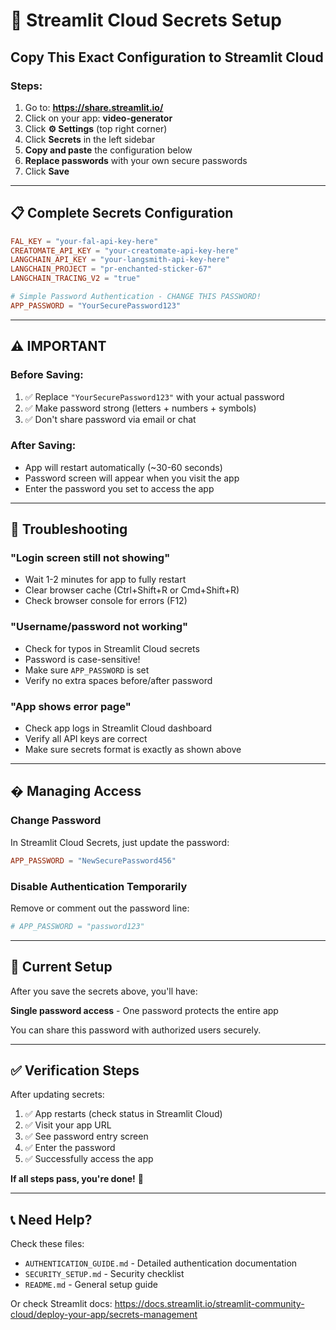 # 🚀 Streamlit Cloud Secrets Setup

## Copy This Exact Configuration to Streamlit Cloud

### Steps:
1. Go to: **https://share.streamlit.io/**
2. Click on your app: **video-generator**
3. Click **⚙️ Settings** (top right corner)
4. Click **Secrets** in the left sidebar
5. **Copy and paste** the configuration below
6. **Replace passwords** with your own secure passwords
7. Click **Save**

---

## 📋 Complete Secrets Configuration

```toml
FAL_KEY = "your-fal-api-key-here"
CREATOMATE_API_KEY = "your-creatomate-api-key-here"
LANGCHAIN_API_KEY = "your-langsmith-api-key-here"
LANGCHAIN_PROJECT = "pr-enchanted-sticker-67"
LANGCHAIN_TRACING_V2 = "true"

# Simple Password Authentication - CHANGE THIS PASSWORD!
APP_PASSWORD = "YourSecurePassword123"
```

---

## ⚠️ IMPORTANT

### Before Saving:
1. ✅ Replace `"YourSecurePassword123"` with your actual password
2. ✅ Make password strong (letters + numbers + symbols)
3. ✅ Don't share password via email or chat

### After Saving:
- App will restart automatically (~30-60 seconds)
- Password screen will appear when you visit the app
- Enter the password you set to access the app

---

## 🔧 Troubleshooting

### "Login screen still not showing"
- Wait 1-2 minutes for app to fully restart
- Clear browser cache (Ctrl+Shift+R or Cmd+Shift+R)
- Check browser console for errors (F12)

### "Username/password not working"
- Check for typos in Streamlit Cloud secrets
- Password is case-sensitive!
- Make sure `APP_PASSWORD` is set
- Verify no extra spaces before/after password

### "App shows error page"
- Check app logs in Streamlit Cloud dashboard
- Verify all API keys are correct
- Make sure secrets format is exactly as shown above

---

## � Managing Access

### Change Password
In Streamlit Cloud Secrets, just update the password:
```toml
APP_PASSWORD = "NewSecurePassword456"
```

### Disable Authentication Temporarily
Remove or comment out the password line:
```toml
# APP_PASSWORD = "password123"
```

---

## 📝 Current Setup

After you save the secrets above, you'll have:

**Single password access** - One password protects the entire app

You can share this password with authorized users securely.

---

## ✅ Verification Steps

After updating secrets:

1. ✅ App restarts (check status in Streamlit Cloud)
2. ✅ Visit your app URL
3. ✅ See password entry screen
4. ✅ Enter the password
5. ✅ Successfully access the app

**If all steps pass, you're done!** 🎉

---

## 📞 Need Help?

Check these files:
- `AUTHENTICATION_GUIDE.md` - Detailed authentication documentation
- `SECURITY_SETUP.md` - Security checklist
- `README.md` - General setup guide

Or check Streamlit docs: https://docs.streamlit.io/streamlit-community-cloud/deploy-your-app/secrets-management
